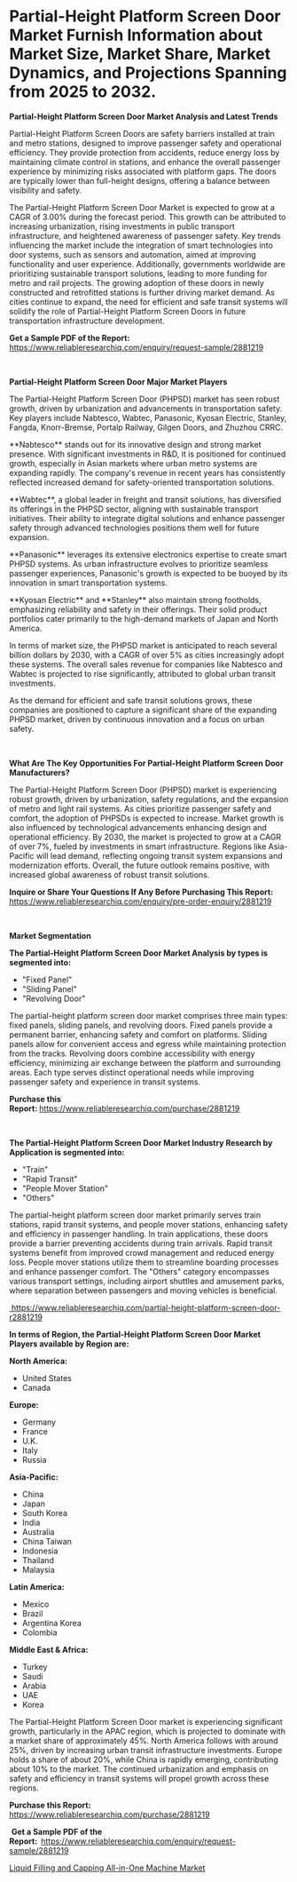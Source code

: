 <p><h1>Partial-Height Platform Screen Door Market Furnish Information about Market Size, Market Share, Market Dynamics, and Projections Spanning from 2025 to 2032.</h1></p><p><strong>Partial-Height Platform Screen Door Market Analysis and Latest Trends</strong></p>
<p><p>Partial-Height Platform Screen Doors are safety barriers installed at train and metro stations, designed to improve passenger safety and operational efficiency. They provide protection from accidents, reduce energy loss by maintaining climate control in stations, and enhance the overall passenger experience by minimizing risks associated with platform gaps. The doors are typically lower than full-height designs, offering a balance between visibility and safety.</p><p>The Partial-Height Platform Screen Door Market is expected to grow at a CAGR of 3.00% during the forecast period. This growth can be attributed to increasing urbanization, rising investments in public transport infrastructure, and heightened awareness of passenger safety. Key trends influencing the market include the integration of smart technologies into door systems, such as sensors and automation, aimed at improving functionality and user experience. Additionally, governments worldwide are prioritizing sustainable transport solutions, leading to more funding for metro and rail projects. The growing adoption of these doors in newly constructed and retrofitted stations is further driving market demand. As cities continue to expand, the need for efficient and safe transit systems will solidify the role of Partial-Height Platform Screen Doors in future transportation infrastructure development.</p></p>
<p><strong>Get a Sample PDF of the Report:&nbsp;</strong> <a href="https://www.reliableresearchiq.com/enquiry/request-sample/2881219?utm_campaign=2318&utm_medium=2&utm_source=Github&utm_content=ia&utm_term=12032025&utm_id=partial-height-platform-screen-door">https://www.reliableresearchiq.com/enquiry/request-sample/2881219</a></p>
<p>&nbsp;</p>
<p><strong>Partial-Height Platform Screen Door Major Market Players</strong></p>
<p><p>The Partial-Height Platform Screen Door (PHPSD) market has seen robust growth, driven by urbanization and advancements in transportation safety. Key players include Nabtesco, Wabtec, Panasonic, Kyosan Electric, Stanley, Fangda, Knorr-Bremse, Portalp Railway, Gilgen Doors, and Zhuzhou CRRC.</p><p>**Nabtesco** stands out for its innovative design and strong market presence. With significant investments in R&D, it is positioned for continued growth, especially in Asian markets where urban metro systems are expanding rapidly. The company's revenue in recent years has consistently reflected increased demand for safety-oriented transportation solutions.</p><p>**Wabtec**, a global leader in freight and transit solutions, has diversified its offerings in the PHPSD sector, aligning with sustainable transport initiatives. Their ability to integrate digital solutions and enhance passenger safety through advanced technologies positions them well for future expansion. </p><p>**Panasonic** leverages its extensive electronics expertise to create smart PHPSD systems. As urban infrastructure evolves to prioritize seamless passenger experiences, Panasonic's growth is expected to be buoyed by its innovation in smart transportation systems.</p><p>**Kyosan Electric** and **Stanley** also maintain strong footholds, emphasizing reliability and safety in their offerings. Their solid product portfolios cater primarily to the high-demand markets of Japan and North America.</p><p>In terms of market size, the PHPSD market is anticipated to reach several billion dollars by 2030, with a CAGR of over 5% as cities increasingly adopt these systems. The overall sales revenue for companies like Nabtesco and Wabtec is projected to rise significantly, attributed to global urban transit investments.</p><p>As the demand for efficient and safe transit solutions grows, these companies are positioned to capture a significant share of the expanding PHPSD market, driven by continuous innovation and a focus on urban safety.</p></p>
<p>&nbsp;</p>
<p><strong>What Are The Key Opportunities For Partial-Height Platform Screen Door Manufacturers?</strong></p>
<p><p>The Partial-Height Platform Screen Door (PHPSD) market is experiencing robust growth, driven by urbanization, safety regulations, and the expansion of metro and light rail systems. As cities prioritize passenger safety and comfort, the adoption of PHPSDs is expected to increase. Market growth is also influenced by technological advancements enhancing design and operational efficiency. By 2030, the market is projected to grow at a CAGR of over 7%, fueled by investments in smart infrastructure. Regions like Asia-Pacific will lead demand, reflecting ongoing transit system expansions and modernization efforts. Overall, the future outlook remains positive, with increased global awareness of robust transit solutions.</p></p>
<p><strong>Inquire or Share Your Questions If Any Before Purchasing This Report:</strong> <a href="https://www.reliableresearchiq.com/enquiry/pre-order-enquiry/2881219?utm_campaign=2318&utm_medium=2&utm_source=Github&utm_content=ia&utm_term=12032025&utm_id=partial-height-platform-screen-door">https://www.reliableresearchiq.com/enquiry/pre-order-enquiry/2881219</a></p>
<p>&nbsp;</p>
<p><strong>Market Segmentation</strong></p>
<p><strong>The Partial-Height Platform Screen Door Market Analysis by types is segmented into:</strong></p>
<p><ul><li>"Fixed Panel"</li><li>"Sliding Panel"</li><li>"Revolving Door"</li></ul></p>
<p><p>The partial-height platform screen door market comprises three main types: fixed panels, sliding panels, and revolving doors. Fixed panels provide a permanent barrier, enhancing safety and comfort on platforms. Sliding panels allow for convenient access and egress while maintaining protection from the tracks. Revolving doors combine accessibility with energy efficiency, minimizing air exchange between the platform and surrounding areas. Each type serves distinct operational needs while improving passenger safety and experience in transit systems.</p></p>
<p><strong>Purchase this Report:&nbsp;</strong><a href="https://www.reliableresearchiq.com/purchase/2881219?utm_campaign=2318&utm_medium=2&utm_source=Github&utm_content=ia&utm_term=12032025&utm_id=partial-height-platform-screen-door">https://www.reliableresearchiq.com/purchase/2881219</a></p>
<p>&nbsp;</p>
<p><strong>The Partial-Height Platform Screen Door Market Industry Research by Application is segmented into:</strong></p>
<p><ul><li>"Train"</li><li>"Rapid Transit"</li><li>"People Mover Station"</li><li>"Others"</li></ul></p>
<p><p>The partial-height platform screen door market primarily serves train stations, rapid transit systems, and people mover stations, enhancing safety and efficiency in passenger handling. In train applications, these doors provide a barrier preventing accidents during train arrivals. Rapid transit systems benefit from improved crowd management and reduced energy loss. People mover stations utilize them to streamline boarding processes and enhance passenger comfort. The "Others" category encompasses various transport settings, including airport shuttles and amusement parks, where separation between passengers and moving vehicles is beneficial.</p></p>
<p><a href="https://www.reliableresearchiq.com/partial-height-platform-screen-door-r2881219?utm_campaign=2318&utm_medium=2&utm_source=Github&utm_content=ia&utm_term=12032025&utm_id=partial-height-platform-screen-door">&nbsp;https://www.reliableresearchiq.com/partial-height-platform-screen-door-r2881219</a></p>
<p><strong>In terms of Region, the Partial-Height Platform Screen Door Market Players available by Region are:</strong></p>
<p>
    <p> <strong> North America: </strong>
        <ul>
            <li>United States</li>
            <li>Canada</li>
        </ul>
        </p> 
    <p> <strong> Europe: </strong>
        <ul>
            <li>Germany</li>
            <li>France</li>
            <li>U.K.</li>
            <li>Italy</li>
            <li>Russia</li>
        </ul>
        </p> 
    <p> <strong> Asia-Pacific: </strong>
        <ul>
            <li>China</li>
            <li>Japan</li>
            <li>South Korea</li>
            <li>India</li>
            <li>Australia</li>
            <li>China Taiwan</li>
            <li>Indonesia</li>
            <li>Thailand</li>
            <li>Malaysia</li>
        </ul>
        </p> 
    <p> <strong> Latin America: </strong>
        <ul>
            <li>Mexico</li>
            <li>Brazil</li>
            <li>Argentina Korea</li>
            <li>Colombia</li>
        </ul>
        </p> 
    <p> <strong> Middle East & Africa: </strong>
        <ul>
            <li>Turkey</li>
            <li>Saudi</li>
            <li>Arabia</li>
            <li>UAE</li>
            <li>Korea</li>
        </ul>
    </p>
    </p>
<p><p>The Partial-Height Platform Screen Door market is experiencing significant growth, particularly in the APAC region, which is projected to dominate with a market share of approximately 45%. North America follows with around 25%, driven by increasing urban transit infrastructure investments. Europe holds a share of about 20%, while China is rapidly emerging, contributing about 10% to the market. The continued urbanization and emphasis on safety and efficiency in transit systems will propel growth across these regions.</p></p>
<p><strong>Purchase this Report: </strong><a href="https://www.reliableresearchiq.com/purchase/2881219?utm_campaign=2318&utm_medium=2&utm_source=Github&utm_content=ia&utm_term=12032025&utm_id=partial-height-platform-screen-door">https://www.reliableresearchiq.com/purchase/2881219</a></p>
<p>&nbsp;<strong>Get a Sample PDF of the Report:&nbsp;&nbsp;</strong><a href="https://www.reliableresearchiq.com/enquiry/request-sample/2881219?utm_campaign=2318&utm_medium=2&utm_source=Github&utm_content=ia&utm_term=12032025&utm_id=partial-height-platform-screen-door">https://www.reliableresearchiq.com/enquiry/request-sample/2881219</a></p>
<p><strong></strong></p>
<p><p><a href="https://github.com/ajegiobitsa/Market-Research-Report-List-1/blob/main/liquid-filling-and-capping-all-in-one-machine-market.md?utm_campaign=2318&utm_medium=2&utm_source=Github&utm_content=ia&utm_term=12032025&utm_id=partial-height-platform-screen-door">Liquid Filling and Capping All-in-One Machine Market</a></p></p>
